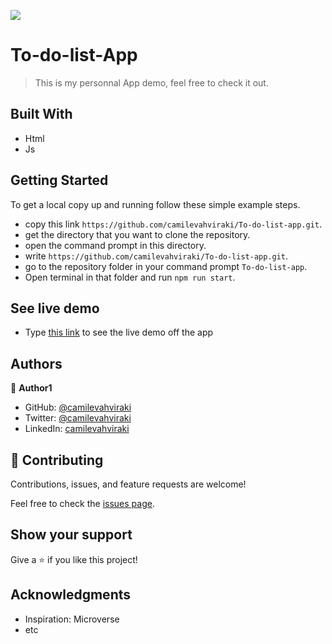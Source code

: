 

![](https://img.shields.io/badge/Microverse-blueviolet)

# To-do-list-App

> This is my personnal App demo, feel free to check it out.


## Built With

- Html
- Js



 ## Getting Started

To get a local copy up and running follow these simple example steps.

- copy this link `https://github.com/camilevahviraki/To-do-list-app.git`.
- get the directory that you want to clone the repository.
- open the command prompt in this directory.
- write `https://github.com/camilevahviraki/To-do-list-app.git`.
- go to the repository folder in your command prompt `To-do-list-app`.
- Open terminal in that folder and run `npm run start`.

## See live demo

- Type [this link]() to see the live demo off the app


## Authors

👤 **Author1**

- GitHub: [@camilevahviraki](https://github.com/camilevahviraki)
- Twitter: [@camilevahviraki](https://twitter.com/CamileVahviraki)
- LinkedIn: [camilevahviraki](https://www.linkedin.com/in/camile-vahviraki-8180a6232/)


## 🤝 Contributing

Contributions, issues, and feature requests are welcome!

Feel free to check the [issues page](../../issues/).

## Show your support

Give a ⭐️ if you like this project!

## Acknowledgments

- Inspiration: Microverse
- etc